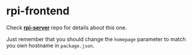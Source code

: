 # rpi-frontend

Check [**rpi-server**](https://github.com/mtyrvainen/rpi-server#readme) repo for details about this one.

Just remember that you should change the `homepage` parameter to match you own hostname in `package.json`.
